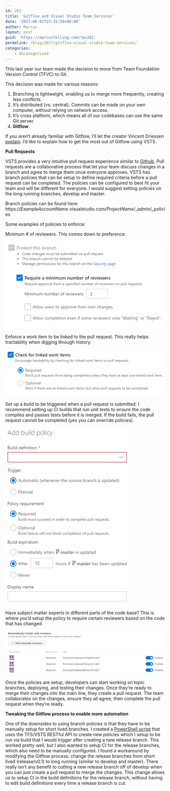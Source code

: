 ```yaml
---
id: 261
title: 'Gitflow and Visual Studio Team Services'
date: '2017-06-01T23:35:59+00:00'
author: Marcus
layout: post
guid: 'https://marcusfelling.com/?p=261'
permalink: /blog/2017/gitflow-visual-studio-team-services/
categories:
    - Uncategorized
---
```


This last year our team made the decision to move from Team Foundation Version Control (TFVC) to Git.

This decision was made for various reasons:

1. Branching is lightweight, enabling us to merge more frequently, creating less conflicts.
2. It’s distributed (vs. central). Commits can be made on your own computer, without relying on network access.
3. It’s cross platform, which means all of our codebases can use the same Git server.
4. **Gitflow**.

If you aren’t already familiar with Gitflow, I’ll let the creator Vincent Driessen [explain](http://nvie.com/posts/a-successful-git-branching-model/). I’d like to explain how to get the most out of Gitflow using VSTS.

**Pull Requests**

VSTS provides a very intuitive pull request experience similar to [Github](https://help.github.com/articles/about-pull-requests/). Pull requests are a collaborative process that let your team discuss changes in a branch and agree to merge them once everyone approves. VSTS has branch policies that can be setup to define required criteria before a pull request can be completed. The policies can be configured to best fit your team and will be different for everyone. I would suggest setting policies on the long running branches, develop and master.

Branch policies can be found here: https://*ExampleAccountName*.visualstudio.com/*ProjectName*/\_admin/\_policies

Some examples of policies to enforce:

Minimum # of reviewers. This comes down to preference.

![](/content/uploads/2017/06/minNumberofApprovers.png)

Enforce a work item to be linked to the pull request. This really helps tractability when digging through history.

![](/content/uploads/2017/06/checkForLinkedWorkItems.png)

Set up a build to be triggered when a pull request is submitted. I recommend setting up CI builds that run unit tests to ensure the code compiles and passes tests before it is merged. If the build fails, the pull request cannot be completed (yes you can override policies).

![](/content/uploads/2017/06/buildpolicy.png)

Have subject matter experts in different parts of the code base? This is where you’d setup the policy to require certain reviewers based on the code that has changed.

![](/content/uploads/2017/06/codereviewers.png)

Once the policies are setup, developers can start working on topic branches, deploying, and testing their changes. Once they’re ready to merge their changes into the main line, they create a pull request. The team collaborates on the changes, ensure they all agree, then complete the pull request when they’re ready.

**Tweaking the Gitflow process to enable more automation**

One of the downsides to using branch policies is that they have to be manually setup for short lived branches. I created a [PowerShell script](https://github.com/MarcusFelling/PowerShell/blob/master/TFS_CreateBranchPolicies.ps1) that uses the TFS/VSTS RESTful API to create new policies which I setup to be run via build that I would trigger after creating a new release branch. This worked pretty well, but I also wanted to setup CI for the release branches, which also need to be manually configured. I found a workaround by modifying the Gitflow process; change the release branches from short lived (release/v0.1) to long running (similar to develop and master). There really isn’t any benefit to cutting a new release branch off of develop when you can just create a pull request to merge the changes. This change allows us to setup CI in the build definitions for the release branch, without having to edit build definitions every time a release branch is cut.